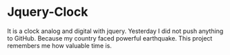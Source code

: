 # Jquery-Clock
 It is a clock analog and digital with jquery. 
 Yesterday I did not push anything to GitHub. Because my country faced powerful earthquake. 
This project remembers me how valuable time is.

